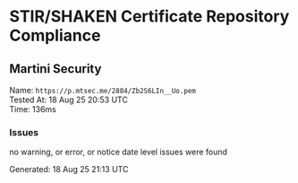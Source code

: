 # STIR/SHAKEN Certificate Repository Compliance

## Martini Security

Name: `https://p.mtsec.me/2884/Zb2S6LIn__Uo.pem`\
Tested At: 18 Aug 25 20:53 UTC\
Time: 136ms

### Issues

no warning, or error, or notice date level issues were found

Generated: 18 Aug 25 21:13 UTC